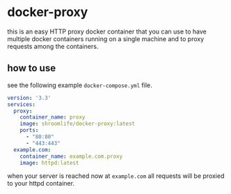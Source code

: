 # docker-proxy

this is an easy HTTP proxy docker container that you can use to have multiple docker containers running on a single machine and to proxy requests among the containers.

## how to use

see the following example `docker-compose.yml` file.

```yml
version: '3.3'
services:
  proxy:
    container_name: proxy
    image: shroomlife/docker-proxy:latest
    ports:
      - "80:80"
      - "443:443"
  example.com:
    container_name: example.com.proxy
    image: httpd:latest
```

when your server is reached now at `example.com` all requests will be proxied to your httpd container.
